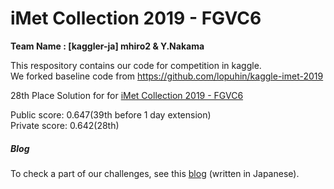 # iMet Collection 2019 - FGVC6

**Team Name : [kaggler-ja] mhiro2 & Y.Nakama**

This respository contains our code for competition in kaggle.  
We forked baseline code from https://github.com/lopuhin/kaggle-imet-2019

28th Place Solution for for [iMet Collection 2019 - FGVC6](https://www.kaggle.com/c/imet-2019-fgvc6)

Public score: 0.647(39th before 1 day extension)  
Private score: 0.642(28th)

##### Blog
To check a part of our challenges, see this [blog](https://nmaviv.hatenablog.com/entry/2019/06/27/112404) (written in Japanese).